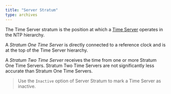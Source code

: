 ```yaml
---
title: "Server Stratum"
type: archives
---
```


The Time Server stratum is the position at which a [Time Server](/support/servers/timeserver) operates in the NTP hierarchy.

A _Stratum One Time Server_ is directly connected to a reference clock and is at the top of the Time Server hierarchy.

A _Stratum Two Time Server_ receives the time from one or more Stratum One Time Servers. Stratum Two Time Servers are not significantly less accurate than Stratum One Time Servers.

> Use the `Inactive` option of Server Stratum to mark a Time Server as inactive. 